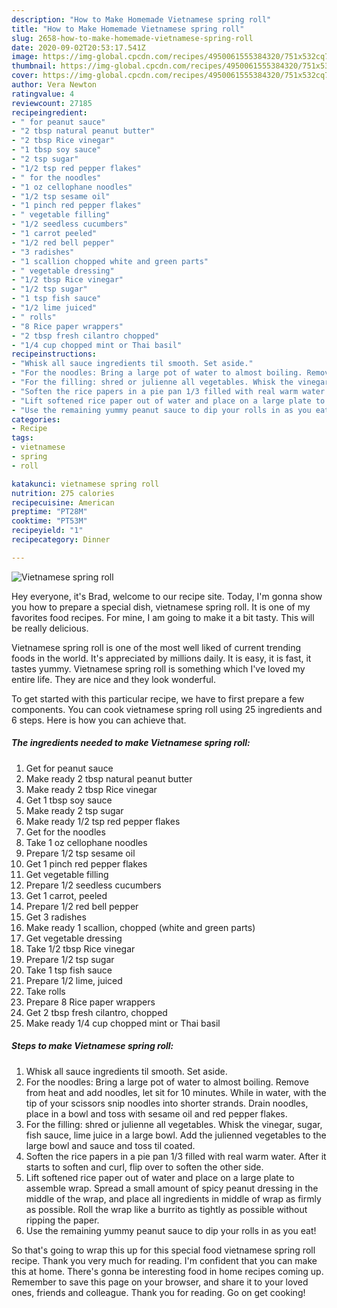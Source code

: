 ```yaml
---
description: "How to Make Homemade Vietnamese spring roll"
title: "How to Make Homemade Vietnamese spring roll"
slug: 2658-how-to-make-homemade-vietnamese-spring-roll
date: 2020-09-02T20:53:17.541Z
image: https://img-global.cpcdn.com/recipes/4950061555384320/751x532cq70/vietnamese-spring-roll-recipe-main-photo.jpg
thumbnail: https://img-global.cpcdn.com/recipes/4950061555384320/751x532cq70/vietnamese-spring-roll-recipe-main-photo.jpg
cover: https://img-global.cpcdn.com/recipes/4950061555384320/751x532cq70/vietnamese-spring-roll-recipe-main-photo.jpg
author: Vera Newton
ratingvalue: 4
reviewcount: 27185
recipeingredient:
- " for peanut sauce"
- "2 tbsp natural peanut butter"
- "2 tbsp Rice vinegar"
- "1 tbsp soy sauce"
- "2 tsp sugar"
- "1/2 tsp red pepper flakes"
- " for the noodles"
- "1 oz cellophane noodles"
- "1/2 tsp sesame oil"
- "1 pinch red pepper flakes"
- " vegetable filling"
- "1/2 seedless cucumbers"
- "1 carrot peeled"
- "1/2 red bell pepper"
- "3 radishes"
- "1 scallion chopped white and green parts"
- " vegetable dressing"
- "1/2 tbsp Rice vinegar"
- "1/2 tsp sugar"
- "1 tsp fish sauce"
- "1/2 lime juiced"
- " rolls"
- "8 Rice paper wrappers"
- "2 tbsp fresh cilantro chopped"
- "1/4 cup chopped mint or Thai basil"
recipeinstructions:
- "Whisk all sauce ingredients til smooth. Set aside."
- "For the noodles: Bring a large pot of water to almost boiling. Remove from heat and add noodles, let sit for 10 minutes. While in water, with the tip of your scissors snip noodles into shorter strands. Drain noodles, place in a bowl and toss with sesame oil and red pepper flakes."
- "For the filling: shred or julienne all vegetables. Whisk the vinegar,  sugar, fish sauce, lime juice in a large bowl. Add the julienned vegetables to the large bowl and sauce and toss til coated."
- "Soften the rice papers in a pie pan 1/3 filled with real warm water. After it starts to soften and curl, flip over to soften the other side."
- "Lift softened rice paper out of water and place on a large plate to assemble wrap. Spread  a small amount of spicy peanut dressing in the middle of the wrap, and place all ingredients in middle of wrap as firmly as possible. Roll the wrap like a burrito as tightly as possible without ripping the paper."
- "Use the remaining yummy peanut sauce to dip your rolls in as you eat!"
categories:
- Recipe
tags:
- vietnamese
- spring
- roll

katakunci: vietnamese spring roll 
nutrition: 275 calories
recipecuisine: American
preptime: "PT28M"
cooktime: "PT53M"
recipeyield: "1"
recipecategory: Dinner

---
```



![Vietnamese spring roll](https://img-global.cpcdn.com/recipes/4950061555384320/751x532cq70/vietnamese-spring-roll-recipe-main-photo.jpg)

Hey everyone, it's Brad, welcome to our recipe site. Today, I'm gonna show you how to prepare a special dish, vietnamese spring roll. It is one of my favorites food recipes. For mine, I am going to make it a bit tasty. This will be really delicious.

Vietnamese spring roll is one of the most well liked of current trending foods in the world. It's appreciated by millions daily. It is easy, it is fast, it tastes yummy. Vietnamese spring roll is something which I've loved my entire life. They are nice and they look wonderful.




To get started with this particular recipe, we have to first prepare a few components. You can cook vietnamese spring roll using 25 ingredients and 6 steps. Here is how you can achieve that.

<!--inarticleads1-->

##### The ingredients needed to make Vietnamese spring roll:

1. Get  for peanut sauce
1. Make ready 2 tbsp natural peanut butter
1. Make ready 2 tbsp Rice vinegar
1. Get 1 tbsp soy sauce
1. Make ready 2 tsp sugar
1. Make ready 1/2 tsp red pepper flakes
1. Get  for the noodles
1. Take 1 oz cellophane noodles
1. Prepare 1/2 tsp sesame oil
1. Get 1 pinch red pepper flakes
1. Get  vegetable filling
1. Prepare 1/2 seedless cucumbers
1. Get 1 carrot, peeled
1. Prepare 1/2 red bell pepper
1. Get 3 radishes
1. Make ready 1 scallion, chopped (white and green parts)
1. Get  vegetable dressing
1. Take 1/2 tbsp Rice vinegar
1. Prepare 1/2 tsp sugar
1. Take 1 tsp fish sauce
1. Prepare 1/2 lime, juiced
1. Take  rolls
1. Prepare 8 Rice paper wrappers
1. Get 2 tbsp fresh cilantro, chopped
1. Make ready 1/4 cup chopped mint or Thai basil




<!--inarticleads2-->

##### Steps to make Vietnamese spring roll:

1. Whisk all sauce ingredients til smooth. Set aside.
1. For the noodles: Bring a large pot of water to almost boiling. Remove from heat and add noodles, let sit for 10 minutes. While in water, with the tip of your scissors snip noodles into shorter strands. Drain noodles, place in a bowl and toss with sesame oil and red pepper flakes.
1. For the filling: shred or julienne all vegetables. Whisk the vinegar,  sugar, fish sauce, lime juice in a large bowl. Add the julienned vegetables to the large bowl and sauce and toss til coated.
1. Soften the rice papers in a pie pan 1/3 filled with real warm water. After it starts to soften and curl, flip over to soften the other side.
1. Lift softened rice paper out of water and place on a large plate to assemble wrap. Spread  a small amount of spicy peanut dressing in the middle of the wrap, and place all ingredients in middle of wrap as firmly as possible. Roll the wrap like a burrito as tightly as possible without ripping the paper.
1. Use the remaining yummy peanut sauce to dip your rolls in as you eat!




So that's going to wrap this up for this special food vietnamese spring roll recipe. Thank you very much for reading. I'm confident that you can make this at home. There's gonna be interesting food in home recipes coming up. Remember to save this page on your browser, and share it to your loved ones, friends and colleague. Thank you for reading. Go on get cooking!
